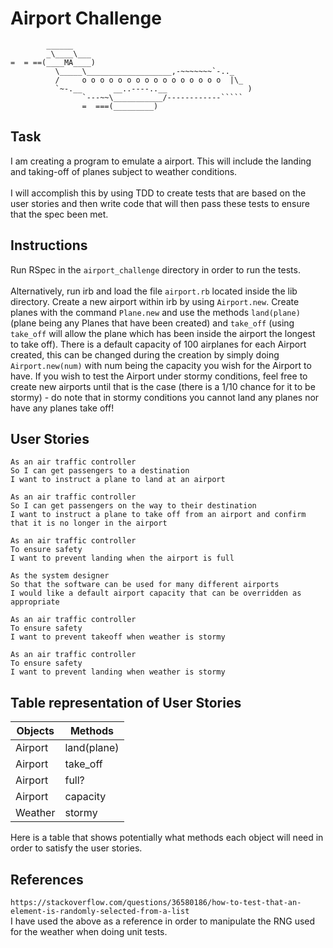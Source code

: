 # Airport Challenge
```
        ______
        _\____\___
=  = ==(____MA____)
          \_____\___________________,-~~~~~~~`-.._
          /     o o o o o o o o o o o o o o o o  |\_
          `~-.__       __..----..__                  )
                `---~~\___________/------------`````
                =  ===(_________)

```
## Task

I am creating a program to emulate a airport. This will include the landing and taking-off of planes subject to weather conditions.\
\
I will accomplish this by using TDD to create tests that are based on the user stories and then write code that will then pass these tests to ensure that the spec been met.

## Instructions

Run RSpec in the `airport_challenge` directory in order to run the tests.\
\
Alternatively, run irb and load the file `airport.rb` located inside the lib directory. Create a new airport within irb by using `Airport.new`. Create planes with the command `Plane.new` and use the methods `land(plane)` (plane being any Planes that have been created) and `take_off` (using `take_off` will allow the plane which has been inside the airport the longest to take off). There is a default capacity of 100 airplanes for each Airport created, this can be changed during the creation by simply doing `Airport.new(num)` with num being the capacity you wish for the Airport to have. If you wish to test the Airport under stormy conditions, feel free to create new airports until that is the case (there is a 1/10 chance for it to be stormy) - do note that in stormy conditions you cannot land any planes nor have any planes take off!


## User Stories

```
As an air traffic controller 
So I can get passengers to a destination 
I want to instruct a plane to land at an airport

As an air traffic controller 
So I can get passengers on the way to their destination 
I want to instruct a plane to take off from an airport and confirm that it is no longer in the airport

As an air traffic controller 
To ensure safety 
I want to prevent landing when the airport is full 

As the system designer
So that the software can be used for many different airports
I would like a default airport capacity that can be overridden as appropriate

As an air traffic controller 
To ensure safety 
I want to prevent takeoff when weather is stormy 

As an air traffic controller 
To ensure safety 
I want to prevent landing when weather is stormy 
```
## Table representation of User Stories

|  Objects              |  Methods          |
| --------------------- | ----------------- | 
| Airport               | land(plane)       |
| Airport               | take_off          |
| Airport               | full?             |
| Airport               | capacity          |
| Weather               | stormy            |

Here is a table that shows potentially what methods each object will need in order to satisfy the user stories.

## References
```https://stackoverflow.com/questions/36580186/how-to-test-that-an-element-is-randomly-selected-from-a-list``` \
I have used the above as a reference in order to manipulate the RNG used for the weather when doing unit tests.
